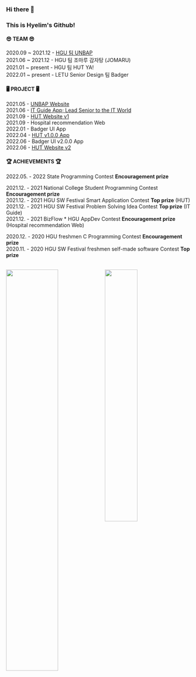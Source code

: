 ### Hi there 👋
### This is Hyelim's Github!   


#### 😎 TEAM 😎
2020.09 ~ 2021.12 - [HGU 팀 UNBAP](https://unbap.github.io/) <br>
2021.06 ~ 2021.12 - HGU 팀 조마루 감자탕 (JOMARU) <br>
2021.01 ~ present - HGU 팀 HUT YA! <br>
2022.01 ~ present - LETU Senior Design 팀 Badger


#### 🖥 PROJECT 🖥
2021.05 - [UNBAP Website](https://unbap.github.io/) <br>
2021.06 - [IT Guide App; Lead Senior to the IT World](https://github.com/healim01/it_guide) <br>
2021.09 - [HUT Website v1](https://github.com/handong-app/handong-ut-web/blob/main/OLD/hut.handong.app_(iPhone%2012%20Pro).png) <br>
2021.09 - Hospital recommendation Web <br>
2022.01 - Badger UI App <br>
2022.04 - [HUT v1.0.0 App](https://apps.apple.com/us/app/hut/id1593293986) <br> 
2022.06 - Badger UI v2.0.0 App <br>
2022.06 - [HUT Website v2](https://hut.handong.app/) <br>


#### 🏆 ACHIEVEMENTS 🏆

2022.05. - 2022 State Programming Contest **Encouragement prize**  <br>  

2021.12. - 2021 National College Student Programming Contest **Encouragement prize** <br>
2021.12. - 2021 HGU SW Festival Smart Application Contest **Top prize** (HUT) <br>
2021.12. - 2021 HGU SW Festival Problem Solving Idea Contest **Top prize** (IT Guide) <br>
2021.12. - 2021 BizFlow * HGU AppDev Contest **Encouragement prize** (Hospital recommendation Web)   <br>

2020.12. - 2020 HGU freshmen C Programming Contest **Encouragement prize** <br>
2020.11. - 2020 HGU SW Festival freshmen self-made software Contest **Top prize** <br>

<br>

<div>
 <img src="https://github-readme-stats.vercel.app/api?username=healim01&show_icons=true&theme=github_dark&count_private=true&hide_border=true" align="left" style="width: 53%" />
  <img src="https://github-readme-stats.vercel.app/api/top-langs/?username=healim01&exclude_repo=merge_game&layout=compact&theme=github_dark" style="width: 42%"/>
</div>
